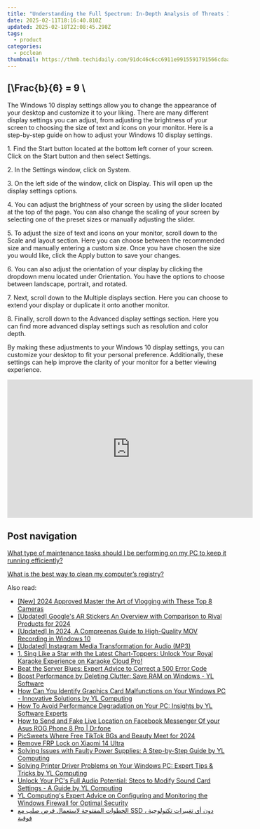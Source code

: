 ```yaml
---
title: "Understanding the Full Spectrum: In-Depth Analysis of Threats Identified by Windows Defender According to YL Software Experts"
date: 2025-02-11T18:16:40.810Z
updated: 2025-02-18T22:08:45.298Z
tags:
  - product
categories:
  - pcclean
thumbnail: https://thmb.techidaily.com/91dc46c6cc6911e9915591791566cdaadd16613fc33817ba0857c51273b662cd.JPG
---
```


## \[\Frac{b}{6} = 9 \

The Windows 10 display settings allow you to change the appearance of your desktop and customize it to your liking. There are many different display settings you can adjust, from adjusting the brightness of your screen to choosing the size of text and icons on your monitor. Here is a step-by-step guide on how to adjust your Windows 10 display settings. 

1\. Find the Start button located at the bottom left corner of your screen. Click on the Start button and then select Settings.

2\. In the Settings window, click on System.

3\. On the left side of the window, click on Display. This will open up the display settings options. 

4\. You can adjust the brightness of your screen by using the slider located at the top of the page. You can also change the scaling of your screen by selecting one of the preset sizes or manually adjusting the slider.

5\. To adjust the size of text and icons on your monitor, scroll down to the Scale and layout section. Here you can choose between the recommended size and manually entering a custom size. Once you have chosen the size you would like, click the Apply button to save your changes.

6\. You can also adjust the orientation of your display by clicking the dropdown menu located under Orientation. You have the options to choose between landscape, portrait, and rotated.

7\. Next, scroll down to the Multiple displays section. Here you can choose to extend your display or duplicate it onto another monitor.

8\. Finally, scroll down to the Advanced display settings section. Here you can find more advanced display settings such as resolution and color depth. 

By making these adjustments to your Windows 10 display settings, you can customize your desktop to fit your personal preference. Additionally, these settings can help improve the clarity of your monitor for a better viewing experience.

<!-- affiliate ads begin -->
<iframe width="560" height="315" src="https://www.youtube.com/embed/Lp78eFEGwVU?si=-4orJBLvJJrggCJ2" title="YouTube video player" frameborder="0" allow="accelerometer; autoplay; clipboard-write; encrypted-media; gyroscope; picture-in-picture; web-share" referrerpolicy="strict-origin-when-cross-origin" allowfullscreen></iframe>
<!-- affiliate ads end -->

## Post navigation

[What type of maintenance tasks should I be performing on my PC to keep it running efficiently?](https://tools.techidaily.com/pcclean/products/)

[What is the best way to clean my computer’s registry?](https://tools.techidaily.com/pcclean/products/)

<ins class="adsbygoogle"
     style="display:block"
     data-ad-format="autorelaxed"
     data-ad-client="ca-pub-7571918770474297"
     data-ad-slot="1223367746"></ins>

<ins class="adsbygoogle"
     style="display:block"
     data-ad-client="ca-pub-7571918770474297"
     data-ad-slot="8358498916"
     data-ad-format="auto"
     data-full-width-responsive="true"></ins>

<span class="atpl-alsoreadstyle">Also read:</span>
<div><ul>
<li><a href="https://youtube-webster.techidaily.com/024-approved-master-the-art-of-vlogging-with-these-top-8-cameras/"><u>[New] 2024 Approved Master the Art of Vlogging with These Top 8 Cameras</u></a></li>
<li><a href="https://fox-helps.techidaily.com/updated-googles-ar-stickers-an-overview-with-comparison-to-rival-products-for-2024/"><u>[Updated] Google's AR Stickers An Overview with Comparison to Rival Products for 2024</u></a></li>
<li><a href="https://screen-recording.techidaily.com/updated-in-2024-a-compreenas-guide-to-high-quality-mov-recording-in-windows-10/"><u>[Updated] In 2024, A Compreenas Guide to High-Quality MOV Recording in Windows 10</u></a></li>
<li><a href="https://instagram-videos.techidaily.com/updated-instagram-media-transformation-for-audio-mp3/"><u>[Updated] Instagram Media Transformation for Audio (MP3)</u></a></li>
<li><a href="https://discover-fantastic.techidaily.com/1-sing-like-a-star-with-the-latest-chart-toppers-unlock-your-royal-karaoke-experience-on-karaoke-cloud-pro/"><u>1. Sing Like a Star with the Latest Chart-Toppers: Unlock Your Royal Karaoke Experience on Karaoke Cloud Pro!</u></a></li>
<li><a href="https://techtrends.techidaily.com/beat-the-server-blues-expert-advice-to-correct-a-500-error-code/"><u>Beat the Server Blues: Expert Advice to Correct a 500 Error Code</u></a></li>
<li><a href="https://discover-fantastic.techidaily.com/boost-performance-by-deleting-clutter-save-ram-on-windows-yl-software/"><u>Boost Performance by Deleting Clutter: Save RAM on Windows - YL Software</u></a></li>
<li><a href="https://discover-fantastic.techidaily.com/how-can-you-identify-graphics-card-malfunctions-on-your-windows-pc-innovative-solutions-by-yl-computing/"><u>How Can You Identify Graphics Card Malfunctions on Your Windows PC - Innovative Solutions by YL Computing</u></a></li>
<li><a href="https://discover-fantastic.techidaily.com/how-to-avoid-performance-degradation-on-your-pc-insights-by-yl-software-experts/"><u>How To Avoid Performance Degradation on Your PC: Insights by YL Software Experts</u></a></li>
<li><a href="https://location-social.techidaily.com/how-to-send-and-fake-live-location-on-facebook-messenger-of-your-asus-rog-phone-8-pro-drfone-by-drfone-virtual-android/"><u>How to Send and Fake Live Location on Facebook Messenger Of your Asus ROG Phone 8 Pro | Dr.fone</u></a></li>
<li><a href="https://article-files.techidaily.com/picsweets-where-free-tiktok-bgs-and-beauty-meet-for-2024/"><u>PicSweets Where Free TikTok BGs and Beauty Meet for 2024</u></a></li>
<li><a href="https://review-topics.techidaily.com/remove-frp-lock-on-xiaomi-14-ultra-by-drfone-android-unlock-remove-google-frp/"><u>Remove FRP Lock on Xiaomi 14 Ultra</u></a></li>
<li><a href="https://discover-fantastic.techidaily.com/solving-issues-with-faulty-power-supplies-a-step-by-step-guide-by-yl-computing/"><u>Solving Issues with Faulty Power Supplies: A Step-by-Step Guide by YL Computing</u></a></li>
<li><a href="https://discover-fantastic.techidaily.com/solving-printer-driver-problems-on-your-windows-pc-expert-tips-and-tricks-by-yl-computing/"><u>Solving Printer Driver Problems on Your Windows PC: Expert Tips & Tricks by YL Computing</u></a></li>
<li><a href="https://discover-fantastic.techidaily.com/unlock-your-pcs-full-audio-potential-steps-to-modify-sound-card-settings-a-guide-by-yl-computing/"><u>Unlock Your PC's Full Audio Potential: Steps to Modify Sound Card Settings - A Guide by YL Computing</u></a></li>
<li><a href="https://discover-fantastic.techidaily.com/yl-computings-expert-advice-on-configuring-and-monitoring-the-windows-firewall-for-optimal-security/"><u>YL Computing's Expert Advice on Configuring and Monitoring the Windows Firewall for Optimal Security</u></a></li>
<li><a href="https://discover-forum.techidaily.com/alkhtoat-almftoha-lastaamal-krs-slb-maa-ssd-don-ay-tghyyrat-tknologya-fokya/"><u>الخطوات المفتوحة لاستعمال قرص صلب مع SSD ، دون أي تغييرات تكنولوجية فوقية</u></a></li>
</ul></div>

